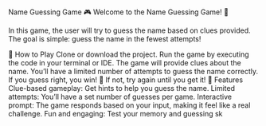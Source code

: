 Name Guessing Game 🎮
Welcome to the Name Guessing Game! 🧩

In this game, the user will try to guess the name based on clues provided. The goal is simple: guess the name in the fewest attempts!

🚀 How to Play
Clone or download the project.
Run the game by executing the code in your terminal or IDE.
The game will provide clues about the name.
You’ll have a limited number of attempts to guess the name correctly.
If you guess right, you win! 🎉 If not, try again until you get it!
📜 Features
Clue-based gameplay: Get hints to help you guess the name.
Limited attempts: You’ll have a set number of guesses per game.
Interactive prompt: The game responds based on your input, making it feel like a real challenge.
Fun and engaging: Test your memory and guessing sk
